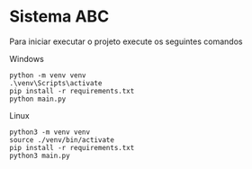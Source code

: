 # Sistema ABC

Para iniciar executar o projeto execute os seguintes comandos

Windows
```
python -m venv venv
.\venv\Scripts\activate
pip install -r requirements.txt
python main.py
```

Linux
```
python3 -m venv venv
source ./venv/bin/activate
pip install -r requirements.txt
python3 main.py
```